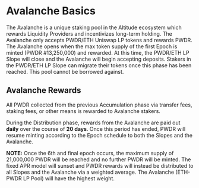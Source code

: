 # Avalanche Basics

​The Avalanche is a unique staking pool in the Altitude ecosystem which rewards Liquidity Providers and incentivizes long-term holding. The Avalanche only accepts PWDR/ETH Uniswap LP tokens and rewards PWDR. The Avalanche opens when the max token supply of the first Epoch is minted (PWDR #13,250,000) and rewarded. At this time, the PWDR/ETH LP Slope will close and the Avalanche will begin accepting deposits. Stakers in the PWDR/ETH LP Slope can migrate their tokens once this phase has been reached. This pool cannot be borrowed against.

## Avalanche Rewards

All PWDR collected from the previous Accumulation phase via transfer fees, staking fees, or other means is rewarded to Avalanche stakers.

During the Distribution phase, rewards from the Avalanche are paid out **daily** over the course of **20 days**. Once this period has ended, PWDR will resume minting according to the Epoch schedule to both the Slopes and the Avalanche.

**NOTE:** Once the 6th and final epoch occurs, the maximum supply of 21,000,000 PWDR will be reached and no further PWDR will be minted. The fixed APR model will sunset and PWDR rewards will instead be distributed to all Slopes and the Avalanche via a weighted average. The Avalanche (ETH-PWDR LP Pool) will have the highest weight.

